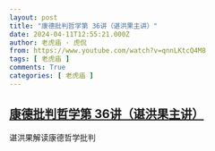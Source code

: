 ```yaml
---
layout: post
title: "康德批判哲学第 36讲（谌洪果主讲）"
date: 2024-04-11T12:55:21.000Z
author: 老虎庙 · 虎侃
from: https://www.youtube.com/watch?v=qnnLKtcQ4M8
tags: [ 老虎庙 ]
comments: True
categories: [ 老虎庙 ]
---
```

<!--1712840121000-->
[康德批判哲学第 36讲（谌洪果主讲）](https://www.youtube.com/watch?v=qnnLKtcQ4M8)
------

<div>
谌洪果解读康德哲学批判
</div>

